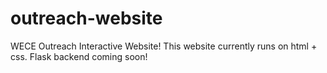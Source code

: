 # outreach-website
WECE Outreach Interactive Website! 
This website currently runs on html + css. Flask backend coming soon!
